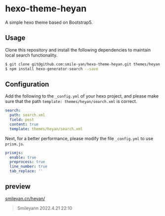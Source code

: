 # hexo-theme-heyan

A simple hexo theme based on Bootstrap5.

## Usage

Clone this repository and install the following dependencies to maintain local search functionality.

```bash
$ git clone git@github.com:smile-yan/hexo-theme-heyan.git themes/heyan
$ npm install hexo-generator-search --save
```

## Configuration

Add the following to the `_config.yml` of your hexo project, and please make sure that the path `template: themes/heyan/search.xml` is correct.

```yaml
search:
  path: search.xml
  field: post
  content: true
  template: themes/heyan/search.xml
```

Next, for a better performance, please modify the file `_config.yml` to use `prism.js`.

```yaml
prismjs:
  enable: true
  preprocess: true
  line_number: true
  tab_replace: ''
```

## preview

[smileyan.cn/heyan/](https://smileyan.cn/heyan/)


> Smileyann
> 2022.4.21 22:10